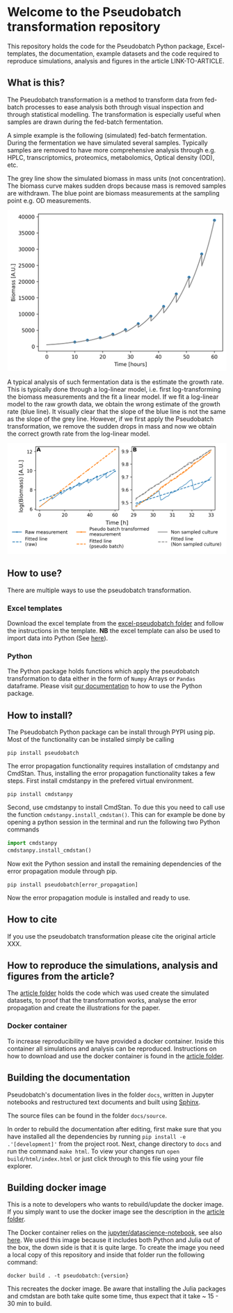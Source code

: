 # Welcome to the Pseudobatch transformation repository
This repository holds the code for the Pseudobatch Python package, Excel-templates, the documentation, example datasets and the code required to reproduce simulations, analysis and figures in the article LINK-TO-ARTICLE.


## What is this?
The Pseudobatch transformation is a method to transform data from fed-batch processes to ease analysis both through visual inspection and through statistical modelling. The transformation is especially useful when samples are drawn during the fed-batch fermentation.

A simple example is the following (simulated) fed-batch fermentation. During the fermentation we have simulated several samples. Typically samples are removed to have more comprehensive analysis through e.g. HPLC, transcriptomics, proteomics, metabolomics, Optical density (OD), etc. 

The grey line show the simulated biomass in mass units (not concentration). The biomass curve makes sudden drops because mass is removed samples are withdrawn. The blue point are biomass measurements at the sampling point e.g. OD measurements.

![](./article/figures/fedbatch_raw_biomass.png)

A typical analysis of such fermentation data is the estimate the growth rate. This is typically done through a log-linear model, i.e. first log-transforming the biomass measurements and the fit a linear model. If we fit a log-linear model to the raw growth data, we obtain the wrong estimate of the growth rate (blue line). It visually clear that the slope of the blue line is not the same as the slope of the grey line. However, if we first apply the Pseudobatch transformation, we remove the sudden drops in mass and now we obtain the correct growth rate from the log-linear model.

![](./article/figures/transformed_and_non-transformed_logscale_paper.png)

## How to use?
There are multiple ways to use the pseudobatch transformation. 

### Excel templates
Download the excel template from the [excel-pseudobatch folder](./excel-pseudobatch/) and follow the instructions in the template. **NB** the excel template can also be used to import data into Python (See [here](https://biosustain.github.io/pseudobatch/Tutorials/5%20-%20Importing%20data%20from%20Excel%20template.html)).

### Python
The Python package holds functions which apply the pseudobatch transformation to data either in the form of `Numpy` Arrays or `Pandas` dataframe. Please visit [our documentation]() to how to use the Python package.

## How to install?
The Pseudobatch Python package can be install through PYPI using pip. Most of the functionality can be installed simply be calling

```shell
pip install pseudobatch
```

The error propagation functionality requires installation of cmdstanpy and CmdStan. Thus, installing the error propagation functionality takes a few steps. First install cmdstanpy in the prefered virtual environment.

```shell
pip install cmdstanpy
```

Second, use cmdstanpy to install CmdStan. To due this you need to call use the function `cmdstanpy.install_cmdstan()`. This can for example be done by opening a python session in the terminal and run the following two Python commands

```python
import cmdstanpy
cmdstanpy.install_cmdstan()
```

Now exit the Python session and install the remaining dependencies of the error propagation module through pip.

```shell
pip install pseudobatch[error_propagation]
```

Now the error propagation module is installed and ready to use.

## How to cite
If you use the pseudobatch transformation please cite the original article XXX.

## How to reproduce the simulations, analysis and figures from the article?
The [article folder](./article/) holds the code which was used create the simulated datasets, to proof that the transformation works, analyse the error propagation and create the illustrations for the paper. 

### Docker container
To increase reproducibility we have provided a docker container. Inside this container all simulations and analysis can be reproduced. Instructions on how to download and use the docker container is found in the [article folder](./article/README.md).

## Building the documentation

Pseudobatch's documentation lives in the folder `docs`, written in Jupyter
notebooks and restructured text documents and built using
[Sphinx](https://www.sphinx-doc.org). 

The source files can be found in the folder `docs/source`.

In order to rebuild the documentation after editing, first make sure that you
have installed all the dependencies by running `pip install -e
.'[development]'` from the project root. Next, change directory to `docs` and
run the command `make html`. To view your changes run `open
build/html/index.html` or just click through to this file using your file
explorer.

## Building docker image 
This is a note to developers who wants to rebuild/update the docker image. If you simply want to use the docker image see the description in the [article folder](./article/README.md). 

The Docker container relies on the [jupyter/datascience-notebook](https://hub.docker.com/r/jupyter/datascience-notebook/tags/), see also [here](https://jupyter-docker-stacks.readthedocs.io/en/latest/using/selecting.html#jupyter-datascience-notebook). We used this image because it includes both Python and Julia out of the box, the down side is that it is quite large. To create the image you need a local copy of this repository and inside that folder run the following command:

```
docker build . -t pseudobatch:{version}
```

This recreates the docker image. Be aware that installing the Julia packages and cmdstan are both take quite some time, thus expect that it take ~ 15 - 30 min to build.